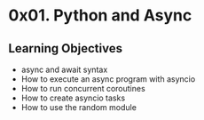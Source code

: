 # 0x01. Python and Async

## Learning Objectives

- async and await syntax
- How to execute an async program with asyncio
- How to run concurrent coroutines
- How to create asyncio tasks
- How to use the random module